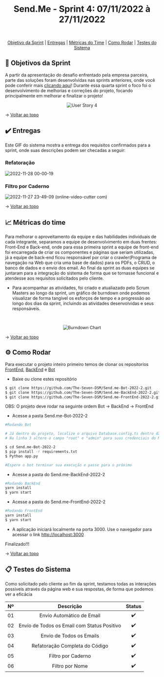 
<h1 align="center"> Send.Me - Sprint 4: 07/11/2022 à 27/11/2022 </h1>

            
<br id="topo">
<p align="center">
    <a href="#objetivo">Objetivo da Sprint</a>  |  
    <a href="#entrega">Entregas</a>  |
    <a href="#metrica">Métricas do Time</a> |
    <a href="#como rodar">Como Rodar</a> |
    <a href="#testes">Testes do Sistema</a> 
</p>

<span id="objetivo">

## :dart: Objetivos da Sprint
A partir da apresentação do desafio enfrentado pela empresa parceira, parte das soluções foram desenvolvidas nas sprints anteriores, onde você pode conferir mais [clicando aqui](https://github.com/The-Seven-DSM/Send.me-Documentacao-2022-2/)! Durante essa quarta sprint o foco foi o desenvolvimento de melhorias e correções do projeto, focando principalmente em melhorar e finalizar o projeto!

<div align="center">

![User Story 4](https://user-images.githubusercontent.com/101061910/204147936-d9b9125d-fa34-4715-ae26-ecf7b43d1886.jpg)

</div>

→ [Voltar ao topo](#topo)

<span id="entrega">

## :heavy_check_mark: Entregas

Este GIF do sistema mostra a entrega dos requisitos confirmados para a sprint, onde suas descrições podem ser checadas a seguir:
    
### Refatoração           
![2022-11-28 00-00-19](https://user-images.githubusercontent.com/92696799/204182369-27e5bd88-8d87-4eab-ab6a-084b44f233ee.gif)  

### Filtro por Caderno                    
![2022-11-27 23-49-09 (online-video-cutter com)](https://user-images.githubusercontent.com/92696799/204181812-06970d27-4e57-4527-9385-19950bafff8c.gif)
                        
→ [Voltar ao topo](#topo)

<span id="metrica">

## :chart_with_upwards_trend: Métricas do time
Para melhorar o aproveitamento da equipe e das habilidades individuais de cada integrante, separamos a equipe de desenvolvimento em duas frentes: Front-End e Back-end, onde para essa primeira sprint a equipe de front-end foi encarregada de criar os componentes e páginas que seriam utilizadas, já a equipe de back-end ficou responsável por criar o crawler(Programa de navegação na Web que cria uma base de dados) para os PDFs, o CRUD, o banco de dados e o envio dos email. Ao final da sprint as duas equipes se juntaram para a integração do sistema de forma que se tornasse funcional e atendesse aos requisitos solicitados pelo cliente.

- Para acompanhar as atividades, foi criado e atualiazado pelo Scrum Masters ao longo da sprint, um gráfico de burndown onde podemos visualizar de forma tangível os esforços de tempo e a progressão ao longo dos dias da sprint, incluindo as atividades desenvolvidas e seus responsáveis.

<br>
<div align="center">
            
![Burndown Chart](https://user-images.githubusercontent.com/92696799/204162011-ddcff131-8eaa-4042-8984-3707506d7653.png)

</div>
    
→ [Voltar ao topo](#topo)

<span id="como rodar">

## :gear: Como Rodar

Para executar o projeto inteiro primeiro temos de clonar os repositorios [FrontEnd](https://github.com/The-Seven-DSM/Send.me-FrontEnd-2022-2), [BackEnd](https://github.com/The-Seven-DSM/Send.me-BackEnd-2022-2) e [Bot](https://github.com/The-Seven-DSM/Send.me-Bot-2022-2)


- Baixe ou clone estes repositório
```bash
$ git clone https://github.com/The-Seven-DSM/Send.me-Bot-2022-2.git
$ git clone https://github.com/The-Seven-DSM/Send.me-BackEnd-2022-2.git
$ git clone https://github.com/The-Seven-DSM/Send.me-FrontEnd-2022-2.git
```

OBS: O projeto deve rodar na seguinte ordem Bot -> BackEnd -> FrontEnd

- Acesse a pasta Send.me-Bot-2022-2 
```bash
#Rodando Bot

# Já dentro do projeto, localize o arquivo Database.config.ts dentro da pasta config 
# Na linha 3 altere o campo "root" e "admin" para suas credenciais do MySQL

$ cd Send.me-Bot-2022-2
$ pip install -r requirements.txt
$ Python app.py

#Espere o bot terminar sua execução e passe para o próximo 
```

- Acesse a pasta do Send.me-BackEnd-2022-2
```bash
#Rodando BackEnd
yarn install
$ yarn start
```

- Acesse a pasta do Send.me-FrontEnd-2022-2
```bash
#Rodando FrontEnd
yarn install
$ yarn start
```

- A aplicação iniciará localmente na porta 3000. Use o navegador para acessar o link [http://localhost:3000](http://localhost:3000)

Finalizado!!!

→ [Voltar ao topo](#topo)

<span id="testes">

## :clipboard: Testes do Sistema

Como solicitado pelo cliente ao fim da sprint, testamos todas as interações possiveis através da página web e sua respostas, de forma que podemos ver a eficácia

<div align="center">
    
    
| Nº | Descrição | Status |
|:--:|:----------:|:----------------:|
| 01 | Envio Automático de Email| ✔️ | 
| 02 | Envio de Todos os Email com Status Positivo| ✔️ |
| 03 | Envio de Todos os Emails | ✔️ | 
| 04 | Refatoração Completa do Código | ✔️ |
| 05 | Filtro por Caderno | ✔️ |
| 06 | Filtro por Nome | ✔️ |

</div>
